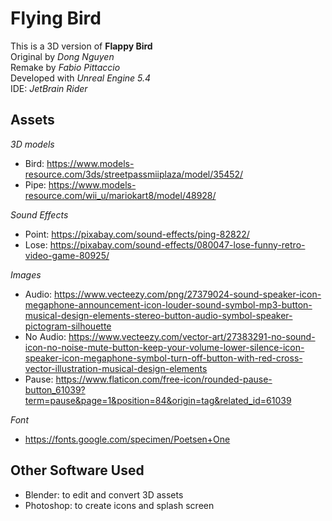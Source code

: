 # Flying Bird

This is a 3D version of **Flappy Bird**  
Original by *Dong Nguyen*  
Remake by *Fabio Pittaccio*  
Developed with *Unreal Engine 5.4*  
IDE: *JetBrain Rider*

## Assets

*3D models*
- Bird: https://www.models-resource.com/3ds/streetpassmiiplaza/model/35452/
- Pipe: https://www.models-resource.com/wii_u/mariokart8/model/48928/

*Sound Effects*
- Point: https://pixabay.com/sound-effects/ping-82822/
- Lose: https://pixabay.com/sound-effects/080047-lose-funny-retro-video-game-80925/

*Images*
- Audio: https://www.vecteezy.com/png/27379024-sound-speaker-icon-megaphone-announcement-icon-louder-sound-symbol-mp3-button-musical-design-elements-stereo-button-audio-symbol-speaker-pictogram-silhouette
- No Audio: https://www.vecteezy.com/vector-art/27383291-no-sound-icon-no-noise-mute-button-keep-your-volume-lower-silence-icon-speaker-icon-megaphone-symbol-turn-off-button-with-red-cross-vector-illustration-musical-design-elements
- Pause: https://www.flaticon.com/free-icon/rounded-pause-button_61039?term=pause&page=1&position=84&origin=tag&related_id=61039

*Font*
- https://fonts.google.com/specimen/Poetsen+One

## Other Software Used

- Blender: to edit and convert 3D assets
- Photoshop: to create icons and splash screen
